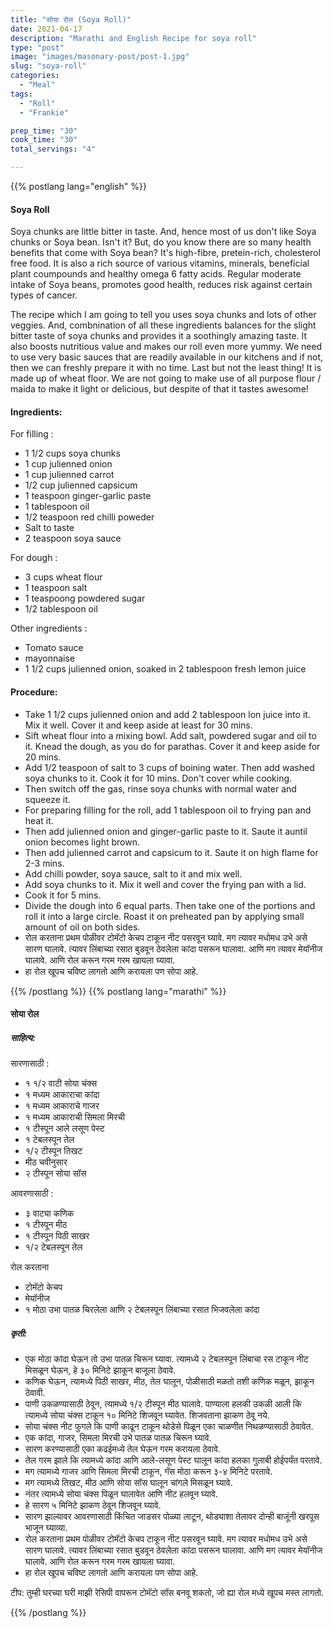 ```yaml
---
title: "सोया रोल (Soya Roll)"
date: 2021-04-17
description: "Marathi and English Recipe for soya roll"
type: "post"
image: "images/masonary-post/post-1.jpg"
slug: "soya-roll"
categories: 
  - "Meal"
tags:
  - "Roll"
  - "Frankie"

prep_time: "30"
cook_time: "30"
total_servings: "4"

---
```


{{% postlang lang="english" %}} 
 #### Soya Roll
 
Soya chunks are little bitter in taste. And, hence most of us don't like Soya chunks or Soya bean. Isn't it? But, do you know there are so many health benefits that come with Soya bean? It's high-fibre, pretein-rich, cholesterol free food. It is also a rich source of various vitamins, minerals, beneficial plant coumpounds and healthy omega 6 fatty acids. Regular moderate intake of Soya beans, promotes good health, reduces risk against certain types of cancer. 

The recipe which I am going to tell you uses soya chunks and lots of other veggies. And, combnination of all these ingredients balances for the slight bitter taste of soya chunks and provides it a soothingly amazing taste. It also boosts nutritious value and makes our roll even more yummy. We need to use very basic sauces that are readily available in our kitchens and if not, then we can freshly prepare it with no time. Last but not the least thing! It is made up of wheat floor. We are not going to make use of all purpose flour / maida to make it light or delicious, but despite of that it tastes awesome! 
 
 #### Ingredients:
 
For filling : 
- 1 1/2 cups soya chunks
- 1 cup julienned onion  
- 1 cup julienned carrot 
- 1/2 cup julienned capsicum
- 1 teaspoon ginger-garlic paste 
- 1 tablespoon oil  
- 1/2 teaspoon red chilli poweder
- Salt to taste
- 2 teaspoon soya sauce 

For dough : 
- 3 cups wheat flour 
- 1 teaspoon salt 
- 1 teaspoong powdered sugar 
- 1/2 tablespoon oil 

Other ingredients : 
- Tomato sauce 
- mayonnaise 
- 1  1/2 cups julienned onion, soaked in 2 tablespoon  fresh lemon juice
 
 #### Procedure: 
 
- Take 1 1/2 cups julienned onion and add 2 tablespoon lon juice into it. Mix it well. Cover it and keep aside at least for 30 mins. 
- Sift wheat flour into a mixing bowl. Add salt, powdered sugar and oil to it. Knead the dough, as you do for parathas. Cover it and keep aside for 20 mins.  
- Add 1/2 teaspoon of salt to 3 cups of boining water. Then add washed soya chunks to it. Cook it for 10 mins. Don't cover while cooking.
- Then switch off the gas, rinse soya chunks with normal water and squeeze it. 
- For preparing filling for the roll, add 1 tablespoon oil to frying pan and heat it.
- Then add julienned onion and ginger-garlic paste to it. Saute it auntil onion becomes light brown. 
- Then add julienned carrot and capsicum to it. Saute it on high flame for 2-3 mins. 
- Add chilli powder, soya sauce, salt to it and mix well. 
- Add soya chunks to it. Mix it well and cover the frying pan with a lid.
- Cook it for 5 mins. 
- Divide the dough into 6 equal parts. Then take one of the portions and roll it into a large circle. Roast it on preheated pan by applying small amount of oil on both sides. 
- रोल करताना प्रथम पोळीवर टोमॅटो केचप टाकून नीट पसरवून घ्यावे. मग त्यावर मधोमध उभे असे सारण घालावे. त्यावर लिंबाच्या रसात बुडवून ठेवलेला कांदा पसरून घालावा. आणि मग त्यावर मेयॉनीज घालावे. आणि रोल करून गरम गरम खायला घ्यावा. 
- हा रोल खूपच चविष्ट लागतो आणि करायला पण सोपा आहे. 



{{% /postlang %}}
{{% postlang lang="marathi" %}}


#### सोया रोल  


##### साहित्य:

सारणासाठी : 
- १ १/२ वाटी सोया चंक्स 
- १ मध्यम आकाराचा कांदा 
- १ मध्यम आकाराचे गाजर 
- १ मध्यम आकाराची सिमला मिरची 
- १ टीस्पून आले लसूण पेस्ट 
- १ टेबलस्पून तेल  
- १/२ टीस्पून तिखट 
- मीठ चवीनुसार 
- २ टीस्पून सोया सॉस 

आवरणासाठी : 
- ३ वाट्या कणिक 
- १ टीस्पून मीठ 
- १ टीस्पून पिठी साखर 
- १/२ टेबलस्पून तेल 

रोल करताना 
- टोमॅटो केचप 
- मेयॉनीज 
- १ मोठा उभा पातळ चिरलेला आणि २ टेबलस्पून लिंबाच्या रसात भिजवलेला कांदा 


##### कृती: 


- एक मोठा कांदा घेऊन तो उभा पातळ चिरून घ्यावा. त्यामध्ये २ टेबलस्पून लिंबाचा रस टाकून नीट मिसळून घेऊन, हे ३० मिनिटे झाकून बाजूला ठेवावे. 
- कणिक घेऊन, त्यामध्ये पिठी साखर, मीठ, तेल घालून, पोळीसाठी मळतो तशी कणिक मळून, झाकून ठेवावी. 
- पाणी उकळण्यासाठी ठेवून, त्यामध्ये १/२ टीस्पून मीठ घालावे. पाण्याला हलकी उकळी आली कि त्यामध्ये सोया चंक्स टाकून १० मिनिटे शिजवून घ्यावेत. शिजवताना झाकण ठेवू नये.
- सोया चंक्स नीट फुगले कि पाणी काढून टाकून थोडेसे पिळून एका चाळणीत निथळण्यासाठी ठेवावेत. 
- एक कांदा, गाजर, सिमला मिरची उभे पातळ पातळ चिरून घ्यावे. 
- सारण करण्यासाठी एका कढईमध्ये तेल घेऊन गरम करायला ठेवावे. 
- तेल गरम झाले कि त्यामध्ये कांदा आणि आले-लसूण पेस्ट घालून कांदा हलका गुलाबी होईपर्यंत परतावे. 
- मग त्यामध्ये गाजर आणि सिमला मिरची टाकून, गॅस मोठा करून ३-४ मिनिटे परतावे. 
- मग त्यामध्ये तिखट, मीठ आणि सोया सॉस घालून चांगले मिसळून घ्यावे. 
- नंतर त्यामध्ये सोया चंक्स पिळून घालावेत आणि नीट हलवून घ्यावे. 
- हे सारण ५ मिनिटे झाकण ठेवून शिजवून घ्यावे. 
- सारण झाल्यावर आवरणासाठी किंचित जाडसर पोळ्या लाटून, थोड्याशा तेलावर दोन्ही बाजूंनी खरपूस भाजून घ्याव्या. 
- रोल करताना प्रथम पोळीवर टोमॅटो केचप टाकून नीट पसरवून घ्यावे. मग त्यावर मधोमध उभे असे सारण घालावे. त्यावर लिंबाच्या रसात बुडवून ठेवलेला कांदा पसरून घालावा. आणि मग त्यावर मेयॉनीज घालावे. आणि रोल करून गरम गरम खायला घ्यावा. 
- हा रोल खूपच चविष्ट लागतो आणि करायला पण सोपा आहे. 

टीप: तुम्ही घरच्या घरी माझी रेसिपी वापरून टोमॅटो सॉस बनवू शकतो, जो ह्या रोल मध्ये खूपच मस्त लागतो.  





 {{% /postlang %}}
